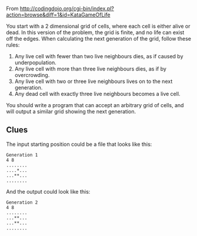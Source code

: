 From http://codingdojo.org/cgi-bin/index.pl?action=browse&diff=1&id=KataGameOfLife

You start with a 2 dimensional grid of cells, where each cell is either alive or dead. In this version of the problem, the grid is finite, and no life can exist off the edges. When calculating the next generation of the grid, follow these rules:

1. Any live cell with fewer than two live neighbours dies, as if caused by underpopulation.
2. Any live cell with more than three live neighbours dies, as if by overcrowding.
3. Any live cell with two or three live neighbours lives on to the next generation.
4. Any dead cell with exactly three live neighbours becomes a live cell.

You should write a program that can accept an arbitrary grid of cells, and will output a similar grid showing the next generation.

## Clues

The input starting position could be a file that looks like this:

    Generation 1
    4 8
    ........
    ....*...
    ...**...
    ........

And the output could look like this:

    Generation 2
    4 8
    ........
    ...**...
    ...**...
    ........


